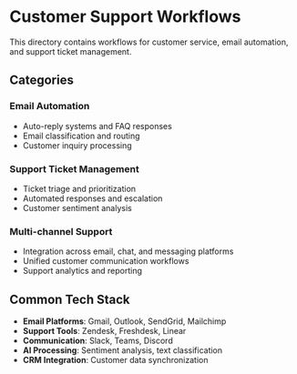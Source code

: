 # Customer Support Workflows

This directory contains workflows for customer service, email automation, and support ticket management.

## Categories

### Email Automation
- Auto-reply systems and FAQ responses
- Email classification and routing
- Customer inquiry processing

### Support Ticket Management
- Ticket triage and prioritization
- Automated responses and escalation
- Customer sentiment analysis

### Multi-channel Support
- Integration across email, chat, and messaging platforms
- Unified customer communication workflows
- Support analytics and reporting

## Common Tech Stack
- **Email Platforms**: Gmail, Outlook, SendGrid, Mailchimp
- **Support Tools**: Zendesk, Freshdesk, Linear
- **Communication**: Slack, Teams, Discord
- **AI Processing**: Sentiment analysis, text classification
- **CRM Integration**: Customer data synchronization
